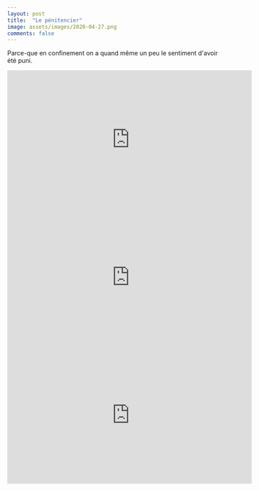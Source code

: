 ```yaml
---
layout: post
title:  "Le pénitencier"
image: assets/images/2020-04-27.png
comments: false
---
```


Parce-que en confinement on a quand même un peu le sentiment d'avoir été puni.

<iframe width="560" height="315" src="https://www.youtube.com/embed/eIJOyycUEF4" frameborder="0" allow="accelerometer; autoplay; encrypted-media; gyroscope; picture-in-picture" allowfullscreen></iframe>

<iframe width="560" height="315" src="https://www.youtube.com/embed/kR8g9wV8NAE" frameborder="0" allow="accelerometer; autoplay; encrypted-media; gyroscope; picture-in-picture" allowfullscreen></iframe>

<iframe width="560" height="315" src="https://www.youtube.com/embed/rffnM0S1LqI" frameborder="0" allow="accelerometer; autoplay; encrypted-media; gyroscope; picture-in-picture" allowfullscreen></iframe>
